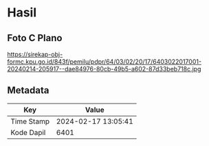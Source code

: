 # Hasil

## Foto C Plano

https://sirekap-obj-formc.kpu.go.id/843f/pemilu/pdpr/64/03/02/20/17/6403022017001-20240214-205917--dae84976-80cb-49b5-a602-87d33beb718c.jpg


## Metadata

| Key        | Value               |
| ---------- | ------------------- |
| Time Stamp | 2024-02-17 13:05:41 |
| Kode Dapil | 6401                |



